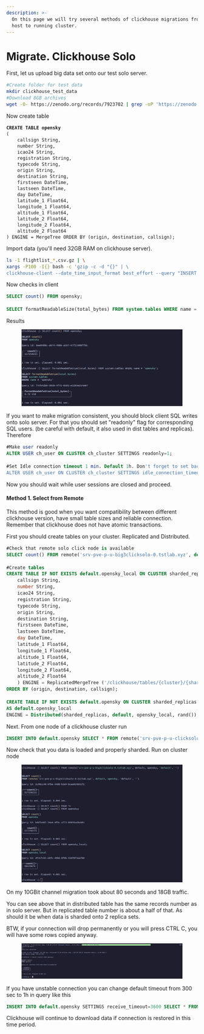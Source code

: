 ```yaml
---
description: >-
  On this page we will try several methods of clickhouse migrations from single
  host to running cluster.
---
```


# Migrate. Clickhouse Solo

First, let us upload big data set onto our test solo server.

```bash
#Create folder for test data
mkdir clickhouse_test_data
#Download 8GB archives
wget -O- https://zenodo.org/records/7923702 | grep -oP 'https://zenodo.org/records/7923702/files/flightlist_\d+_\d+\.csv\.gz' | xargs wget

```

Now create table

<pre class="language-sql"><code class="lang-sql"><strong>CREATE TABLE opensky
</strong>(
    callsign String,
    number String,
    icao24 String,
    registration String,
    typecode String,
    origin String,
    destination String,
    firstseen DateTime,
    lastseen DateTime,
    day DateTime,
    latitude_1 Float64,
    longitude_1 Float64,
    altitude_1 Float64,
    latitude_2 Float64,
    longitude_2 Float64,
    altitude_2 Float64
) ENGINE = MergeTree ORDER BY (origin, destination, callsign);
</code></pre>

Import data (you'll need 32GB RAM on clickhouse server).

```bash
ls -1 flightlist_*.csv.gz | \
xargs -P100 -I{} bash -c 'gzip -c -d "{}" | \
clickhouse-client --date_time_input_format best_effort --query "INSERT INTO opensky FORMAT CSVWithNames"'
```

Now checks in client

```sql
SELECT count() FROM opensky;

SELECT formatReadableSize(total_bytes) FROM system.tables WHERE name = 'opensky';
```

Results

<figure><img src="../../.gitbook/assets/image (10).png" alt=""><figcaption></figcaption></figure>

If you want to make migration consistent, you should block client SQL writes onto solo server. For that you should set "readonly" flag for corresponding SQL users. (be careful with default, it also used in dist tables and replicas). Therefore

```sql
#Make user readonly
ALTER USER ch_user ON CLUSTER ch_cluster SETTINGS readonly=1;

#Set Idle connection timeout 1 min. Default 1h. Don't forget to set back afterwards.
ALTER USER ch_user ON CLUSTER ch_cluster SETTINGS idle_connection_timeout=60;

```

Now you should wait while user sessions are closed and proceed.

#### Method 1. Select from Remote

This method is good when you want compatibility between different clickhouse version, have small table sizes and reliable connection. Remember that clickhouse does not have atomic transactions.

First you should create tables on your cluster. Replicated and Distributed.

```sql
#Check that remote solo click node is available
SELECT count() FROM remote('srv-pve-p-u-big3clicksolo-0.tstlab.xyz', default, opensky, 'default', '');

#Create tables
CREATE TABLE IF NOT EXISTS default.opensky_local ON CLUSTER sharded_replicas (
    callsign String,
    number String,
    icao24 String,
    registration String,
    typecode String,
    origin String,
    destination String,
    firstseen DateTime,
    lastseen DateTime,
    day DateTime,
    latitude_1 Float64,
    longitude_1 Float64,
    altitude_1 Float64,
    latitude_2 Float64,
    longitude_2 Float64,
    altitude_2 Float64
    ) ENGINE = ReplicatedMergeTree ('/clickhouse/tables/{cluster}/{shard}/{database}/{table}', '{replica}')
ORDER BY (origin, destination, callsign);

CREATE TABLE IF NOT EXISTS default.opensky ON CLUSTER sharded_replicas
AS default.opensky_local
ENGINE = Distributed(sharded_replicas, default, opensky_local, rand());
```

Next. From one node of a clickhouse cluster run

```sql
INSERT INTO default.opensky SELECT * FROM remote('srv-pve-p-u-clicksolo-0.tstlab.xyz', default, opensky, 'default', '');
```

Now check that you data is loaded and properly sharded. Run on cluster node

<figure><img src="../../.gitbook/assets/image (1).png" alt=""><figcaption></figcaption></figure>

On my 10GBit channel migration took about 80 seconds and 18GB traffic.&#x20;

You can see above that in distributed table has the same records number as in solo server. But in replicated table number is about a half of that. As should it be when data is sharded onto 2 replica sets.

BTW, if your connection will drop permanently or you will press CTRL C, you will have some rows copied anyway.&#x20;

<figure><img src="../../.gitbook/assets/image.png" alt=""><figcaption></figcaption></figure>

If you have unstable connection you can change default timeout from 300 sec to 1h in query like this

```sql
INSERT INTO default.opensky SETTINGS receive_timeout=3600 SELECT * FROM remote('srv-pve-p-u-big3clicksolo-0.tstlab.xyz', default, opensky, 'default', '');
```

Clickhouse will continue to download data if connection is restored in this time period.
